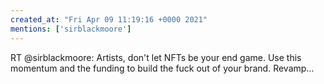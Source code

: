 ```yaml
---
created_at: "Fri Apr 09 11:19:16 +0000 2021"
mentions: ['sirblackmoore']
---
```


RT @sirblackmoore: Artists, don't let NFTs be your end game. Use this momentum and the funding to build the fuck out of your brand. Revamp…